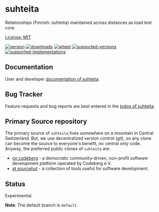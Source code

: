 # suhteita

Relationships (Finnish: suhteita) maintained across distances as load test core.

[License: MIT](https://git.sr.ht/~sthagen/suhteita/tree/default/item/LICENSE)

[![version](https://img.shields.io/pypi/v/suhteita.svg?style=flat)](https://pypi.python.org/pypi/suhteita/)
[![downloads](https://pepy.tech/badge/suhteita/month)](https://pepy.tech/project/suhteita)
[![wheel](https://img.shields.io/pypi/wheel/suhteita.svg?style=flat)](https://pypi.python.org/pypi/suhteita/)
[![supported-versions](https://img.shields.io/pypi/pyversions/suhteita.svg?style=flat)](https://pypi.python.org/pypi/suhteita/)
[![supported-implementations](https://img.shields.io/pypi/implementation/suhteita.svg?style=flat)](https://pypi.python.org/pypi/suhteita/)

## Documentation

User and developer [documentation of suhteita](https://codes.dilettant.life/docs/suhteita).

## Bug Tracker

Feature requests and bug reports are best entered in the [todos of suhteita](https://todo.sr.ht/~sthagen/suhteita).

## Primary Source repository

The primary source of `suhteita` lives somewhere on a mountain in Central Switzerland.
But, we use decentralized version control (git), so any clone can become the source to everyone's benefit, no central only code.
Anyway, the preferred public clones of `suhteita` are:

* [on codeberg](https://codeberg.org/sthagen/suhteita) - a democratic community-driven, non-profit software development platform operated by Codeberg e.V.
* [at sourcehut](https://git.sr.ht/~sthagen/suhteita) - a collection of tools useful for software development.

## Status

Experimental.

**Note**: The default branch is `default`.

